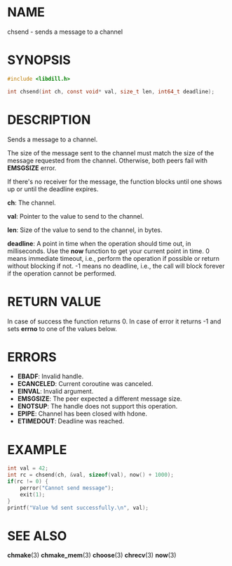 # NAME

chsend - sends a message to a channel

# SYNOPSIS

```c
#include <libdill.h>

int chsend(int ch, const void* val, size_t len, int64_t deadline);
```

# DESCRIPTION

Sends a message to a channel.

The size of the message sent to the channel must match the size of
the message requested from the channel. Otherwise, both peers fail
with **EMSGSIZE** error.

If there's no receiver for the message, the function blocks until
one shows up or until the deadline expires.

**ch**: The channel.

**val**: Pointer to the value to send to the channel.

**len**: Size of the value to send to the channel, in bytes.

**deadline**: A point in time when the operation should time out, in milliseconds. Use the **now** function to get your current point in time. 0 means immediate timeout, i.e., perform the operation if possible or return without blocking if not. -1 means no deadline, i.e., the call will block forever if the operation cannot be performed.

# RETURN VALUE

In case of success the function returns 0. In case of error it returns -1 and sets **errno** to one of the values below.

# ERRORS

* **EBADF**: Invalid handle.
* **ECANCELED**: Current coroutine was canceled.
* **EINVAL**: Invalid argument.
* **EMSGSIZE**: The peer expected a different message size.
* **ENOTSUP**: The handle does not support this operation.
* **EPIPE**: Channel has been closed with hdone.
* **ETIMEDOUT**: Deadline was reached.

# EXAMPLE

```c
int val = 42;
int rc = chsend(ch, &val, sizeof(val), now() + 1000);
if(rc != 0) {
    perror("Cannot send message");
    exit(1);
}
printf("Value %d sent successfully.\n", val);
```
# SEE ALSO

**chmake**(3) **chmake_mem**(3) **choose**(3) **chrecv**(3) **now**(3) 
